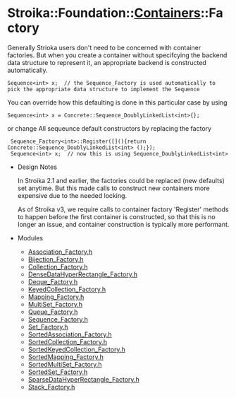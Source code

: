 # Stroika::Foundation::[Containers](../ReadMe.md)::Factory

Generally Strioka users don't need to be concerned with container factories. But when you create
a container without specifcying the backend data structure to represent it, an appropriate backend
is constructed automatically.

~~~
Sequence<int> x;  // the Sequence_Factory is used automatically to pick the appropriate data structure to implement the Sequence
~~~

You can override how this defaulting is done in this particular case by using
~~~
Sequence<int> x = Concrete::Sequence_DoublyLinkedList<int>{};
~~~

or change All sequeunce default constructors by replacing the factory

~~~
 Sequence_Factory<int>::Register([](){return Concrete::Sequence_DoublyLinkedList<int> ();});
 Sequence<int> x;  // now this is using Sequence_DoublyLinkedList<int>
~~~


- Design Notes

  In Stroika 2.1 and earlier, the factories could be replaced (new defaults) set anytime. But this made
  calls to construct new containers more expensive due to the needed locking.

  As of Stroika v3, we require calls to container factory 'Register' methods to happen before the first
  container is constructed, so that this is no longer an issue, and container construction is
  typically more performant.


- Modules
  - [Association_Factory.h](Association_Factory.h)
  - [Bijection_Factory.h](Bijection_Factory.h)
  - [Collection_Factory.h](Collection_Factory.h)
  - [DenseDataHyperRectangle_Factory.h](DenseDataHyperRectangle_Factory.h)
  - [Deque_Factory.h](Deque_Factory.h)
  - [KeyedCollection_Factory.h](KeyedCollection_Factory.h)
  - [Mapping_Factory.h](Mapping_Factory.h)
  - [MultiSet_Factory.h](MultiSet_Factory.h)
  - [Queue_Factory.h](Queue_Factory.h)
  - [Sequence_Factory.h](Sequence_Factory.h)
  - [Set_Factory.h](Set_Factory.h)
  - [SortedAssociation_Factory.h](SortedAssociation_Factory.h)
  - [SortedCollection_Factory.h](SortedCollection_Factory.h)
  - [SortedKeyedCollection_Factory.h](SortedKeyedCollection_Factory.h)
  - [SortedMapping_Factory.h](SortedMapping_Factory.h)
  - [SortedMultiSet_Factory.h](SortedMultiSet_Factory.h)
  - [SortedSet_Factory.h](SortedSet_Factory.h)
  - [SparseDataHyperRectangle_Factory.h](SparseDataHyperRectangle_Factory.h)
  - [Stack_Factory.h](Stack_Factory.h)

